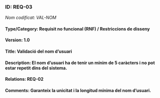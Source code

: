 ### ID: REQ-03
_Nom codificat: VAL-NOM_
#### Type/Category: Requisit no funcional (RNF) / Restriccions de disseny
#### Version: 1.0
#### Title: Validació del nom d’usuari
#### Description: El nom d’usuari ha de tenir un mínim de 5 caràcters i no pot estar repetit dins del sistema.
#### Relations: REQ-02
#### Comments: Garanteix la unicitat i la longitud mínima del nom d’usuari.
